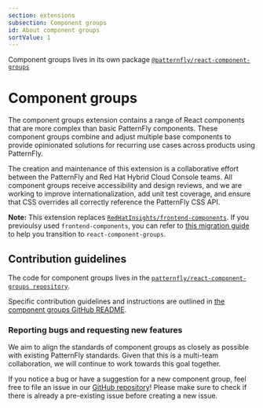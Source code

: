 ```yaml
---
section: extensions
subsection: Component groups
id: About component groups
sortValue: 1
--- 
```


Component groups lives in its own package [`@patternfly/react-component-groups`](https://www.npmjs.com/package/@patternfly/react-component-groups) 

# Component groups

The component groups extension contains a range of React components that are more complex than basic PatternFly components. These component groups combine and adjust multiple base components to provide opinionated solutions for recurring use cases across products using PatternFly. 

The creation and maintenance of this extension is a collaborative effort between the PatternFly and Red Hat Hybrid Cloud Console teams. All component groups receive accessibility and design reviews, and we are working to improve internationalization, add unit test coverage, and ensure that CSS overrides all correctly reference the PatternFly CSS API.

**Note:** This extension replaces [`RedHatInsights/frontend-components`](https://github.com/RedHatInsights/frontend-components). If you previoulsy used `frontend-components`, you can refer to [this migration guide](https://github.com/patternfly/react-component-groups/migration.md) to help you transition to `react-component-groups`.

## Contribution guidelines

The code for component groups lives in the [`patternfly/react-component-groups repository`](https://github.com/patternfly/react-component-groups).

Specific contribution guidelines and instructions are outlined in [the component groups GitHub README](https://github.com/patternfly/react-component-groups#readme).

### Reporting bugs and requesting new features

We aim to align the standards of component groups as closely as possible with existing PatternFly standards. Given that this is a multi-team collaboration, we will continue to work towards this goal together.

If you notice a bug or have a suggestion for a new component group, feel free to file an issue in our [GitHub repository](https://github.com/patternfly/react-component-groups/issues)! Please make sure to check if there is already a pre-existing issue before creating a new issue. 
